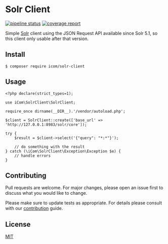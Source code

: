 # Solr Client

[![pipeline status][0]][1] [![coverage report][2]][3]

Simple [Solr][4] client using the JSON Request API available since Solr 5.1,
so this client only usable after that version.

## Install

    $ composer require icom/solr-client

## Usage

    <?php declare(strict_types=1);

    use iCom\SolrClient\SolrClient;

    require_once dirname(__DIR__).'/vendor/autoload.php';

    $client = SolrClient::create(['base_url' => 'http://127.0.0.1:8983/solr/core']);

    try {
        $result = $client->select('{"query": "*:*"}');

        // do something with the result
    } catch (\iCom\SolrClient\Exception\Exception $e) {
        // handle errors
    }


## Contributing

Pull requests are welcome. For major changes, please open an issue first to discuss what you would like to change.

Please make sure to update tests as appropriate. For details please consult with our [contribution][5] guide.


## License

[MIT][6]

[0]: https://github.com/1ed/solr-client-symfony/workflows/CI/badge.svg
[1]: https://github.com/1ed/solr-client-symfony/actions?workflow=CI
[2]: https://codecov.io/gh/1ed/solr-client-symfony/branch/master/graph/badge.svg
[3]: https://codecov.io/gh/1ed/solr-client-symfony/branch/master
[4]: https://lucene.apache.org/solr/
[5]: CONTRIBUTING.md
[6]: https://choosealicense.com/licenses/mit/
